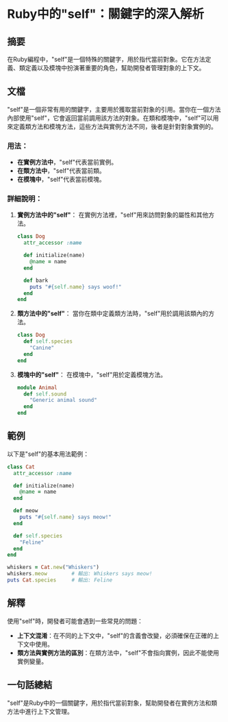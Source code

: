 <!--
Meta Description: # Ruby中的"self"：關鍵字的深入解析 ## 摘要 在Ruby編程中，"self"是一個特殊的關鍵字，用於指代當前對象。它在方法定義、類定義以及模塊中扮演著重要的角色，幫助開發者管理對象的上下文。 ## 文檔 "self"是一個非常有用的關鍵字，主要用於獲取當前對象的引用。當你在一個方法內部...
Meta Keywords: self, end, name, def, ruby
-->

# Ruby中的"self"：關鍵字的深入解析

## 摘要
在Ruby編程中，"self"是一個特殊的關鍵字，用於指代當前對象。它在方法定義、類定義以及模塊中扮演著重要的角色，幫助開發者管理對象的上下文。

## 文檔
"self"是一個非常有用的關鍵字，主要用於獲取當前對象的引用。當你在一個方法內部使用"self"，它會返回當前調用該方法的對象。在類和模塊中，"self"可以用來定義類方法和模塊方法，這些方法與實例方法不同，後者是針對對象實例的。

### 用法：
- **在實例方法中**，"self"代表當前實例。
- **在類方法中**，"self"代表當前類。
- **在模塊中**，"self"代表當前模塊。

### 詳細說明：
1. **實例方法中的"self"**：
   在實例方法裡，"self"用來訪問對象的屬性和其他方法。
   
   ```ruby
   class Dog
     attr_accessor :name

     def initialize(name)
       @name = name
     end

     def bark
       puts "#{self.name} says woof!"
     end
   end
   ```

2. **類方法中的"self"**：
   當你在類中定義類方法時，"self"用於調用該類內的方法。
   
   ```ruby
   class Dog
     def self.species
       "Canine"
     end
   end
   ```

3. **模塊中的"self"**：
   在模塊中，"self"用於定義模塊方法。
   
   ```ruby
   module Animal
     def self.sound
       "Generic animal sound"
     end
   end
   ```

## 範例
以下是"self"的基本用法範例：

```ruby
class Cat
  attr_accessor :name

  def initialize(name)
    @name = name
  end

  def meow
    puts "#{self.name} says meow!"
  end

  def self.species
    "Feline"
  end
end

whiskers = Cat.new("Whiskers")
whiskers.meow        # 輸出: Whiskers says meow!
puts Cat.species     # 輸出: Feline
```

## 解釋
使用"self"時，開發者可能會遇到一些常見的問題：
- **上下文混淆**：在不同的上下文中，"self"的含義會改變，必須確保在正確的上下文中使用。
- **類方法與實例方法的區別**：在類方法中，"self"不會指向實例，因此不能使用實例變量。

## 一句話總結
"self"是Ruby中的一個關鍵字，用於指代當前對象，幫助開發者在實例方法和類方法中進行上下文管理。